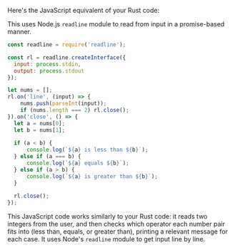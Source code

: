 Here's the JavaScript equivalent of your Rust code:

This uses Node.js `readline` module to read from input in a promise-based manner.

```javascript
const readline = require('readline');

const rl = readline.createInterface({
  input: process.stdin,
  output: process.stdout
});

let nums = [];
rl.on('line', (input) => {
    nums.push(parseInt(input));
    if (nums.length === 2) rl.close();
}).on('close', () => {
  let a = nums[0];
  let b = nums[1];
  
  if (a < b) {
      console.log(`${a} is less than ${b}`);
  } else if (a === b) {
      console.log(`${a} equals ${b}`);
  } else if (a > b) {
      console.log(`${a} is greater than ${b}`);
  }
  
  rl.close();
});
```
This JavaScript code works similarly to your Rust code: it reads two integers from the user, and then checks which operator each number pair fits into (less than, equals, or greater than), printing a relevant message for each case. It uses Node's `readline` module to get input line by line.

